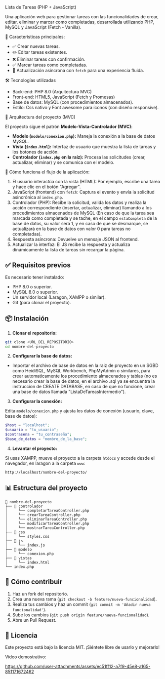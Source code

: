 Lista de Tareas (PHP + JavaScript)

Una aplicación web para gestionar tareas con las funcionalidades de crear, editar, eliminar y marcar como completadas, desarrollada utilizando PHP, MySQL y JavaScript (Fetch - Vanilla).

🚀 Características principales:

- ✅ Crear nuevas tareas.
- ✏️ Editar tareas existentes.
- ❌ Eliminar tareas con confirmación.
- ✅ Marcar tareas como completadas.
- 🔄 Actualización asíncrona con `fetch` para una experiencia fluida.

🛠️ Tecnologías utilizadas

- Back-end: PHP 8.0 (Arquitectura MVC)
- Front-end: HTML5, JavaScript (Fetch y Promesas)
- Base de datos: MySQL (con procedimientos almacenados).
- Estilo: Css nativo y Font awesome para íconos (con diseño responsive).

📂 Arquitectura del proyecto (MVC)

El proyecto sigue el patrón **Modelo-Vista-Controlador (MVC)**:

- **Modelo (`modelo/conexion.php`):** Maneja la conexión a la base de datos MySQL.
- **Vista (`index.html`):** Interfaz de usuario que muestra la lista de tareas y los botones de acción.
- **Controlador (`index.php` en la raíz):** Procesa las solicitudes (crear, actualizar, eliminar) y se comunica con el modelo.

🧰 Cómo funciona el flujo de la aplicación:

1. El usuario interactúa con la vista (HTML): Por ejemplo, escribe una tarea y hace clic en el botón "Agregar".
2. JavaScript (frontend) con `fetch`: Captura el evento y envía la solicitud asincrónica al `index.php`.
3. Controlador (PHP): Recibe la solicitud, valida los datos y realiza la acción correspondiente (insertar, actualizar, eliminar) llamando a los procedimientos almacenados de MySQL (En caso de que la tarea sea marcada como completada y se tache,
 en el campo `estaCompleta` de la base de datos, su valor será 1, y en caso de que se desmarque, se actualizará en la base de datos con valor 0 para tareas no completadas).
5. Respuesta asíncrona: Devuelve un mensaje JSON al frontend.
6. Actualizar la interfaz: El JS recibe la respuesta y actualiza dinámicamente la lista de tareas sin recargar la página.

## ✅ Requisitos previos

Es necesario tener instalado:

- PHP 8.0 o superior.
- MySQL 8.0 o superior.
- Un servidor local (Laragon, XAMPP o similar).
- Git (para clonar el proyecto).

  
## 📦 Instalación

1. **Clonar el repositorio:**

```bash
git clone <URL_DEL_REPOSITORIO>
cd nombre-del-proyecto
```

2. **Configurar la base de datos:**

- Importar el archivo de base de datos en la raiz de proyecto en un SGBD como HeidiSQL, MySQL Workbench, PhpMyAdmin o similares, para
crear automaticamente los procedimiento almacenados y tablas (no es necesario crear la base de datos, en el archivo .sql ya se encuentra la instruccion
de CREATE DATABASE, en caso de que no funcione, crear una base de datos llamada "ListaDeTareasIntermedio").

3. **Configurar la conexión:**

Edita `modelo/conexion.php` y ajusta los datos de conexión (usuario, clave, base de datos):

```php
$host = "localhost";
$usuario = "tu_usuario";
$contrasena = "tu_contraseña";
$base_de_datos = "nombre_de_la_base";
```

4. **Levantar el proyecto:**

Si usas XAMPP, mueve el proyecto a la carpeta `htdocs` y accede desde el navegador, en laragon a la carpeta `www`:

```
http://localhost/nombre-del-proyecto/
```

## 📊 Estructura del proyecto

```
📂 nombre-del-proyecto
├── 📂 controlador
│     └── completarTareaController.php
│     └── crearTareaController.php
│     └── eliminarTareaController.php
│     └── modificarTareaController.php
│     └── mostrarTareaController.php
├── 📂 css
│     └── styles.css
├── 📂 js
│     └── index.js
├── 📂 modelo
│     └── conexion.php
├── 📂 vistas
│     └── index.html
└── index.php
```

## 🤝 Cómo contribuir

1. Haz un fork del repositorio.
2. Crea una nueva rama (`git checkout -b feature/nueva-funcionalidad`).
3. Realiza tus cambios y haz un commit (`git commit -m 'Añadir nueva funcionalidad'`).
4. Sube los cambios (`git push origin feature/nueva-funcionalidad`).
5. Abre un Pull Request.

## 📄 Licencia

Este proyecto está bajo la licencia MIT. ¡Siéntete libre de usarlo y mejorarlo!

Video demostrativo: 

https://github.com/user-attachments/assets/ec51ff12-a7f9-45e8-a165-851171672462

